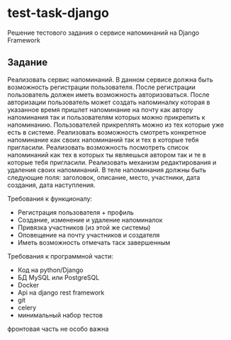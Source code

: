 # test-task-django
Решение тестового задания о сервисе напоминаний на Django Framework

## Задание

Реализовать сервис напоминаний. В данном сервисе должна быть возможность регистрации пользователя. После регистрации пользователь должен иметь возможность авторизоваться. После авторизации пользователь может создать напоминалку которая в указанное время пришлет напоминание на почту как автору напоминания так и пользователям которых можно прикрепить к напоминанию. Пользователей прикреплять можно из тех которые уже есть в системе. Реализовать возможность смотреть конкретное напоминание как своих напоминаний так и тех в которые тебя пригласили. Реализовать возможность посмотреть список напоминаний как тех в которых ты являешься автором так и те в которые тебя пригласили. Реализовать механизм редактирования и удаления своих напоминаний. В теле напоминания должны быть следующие поля: заголовок, описание, место, участники, дата создания, дата наступления.

Требования к функционалу:
- Регистрация пользователя + профиль
- Создание, изменение и удаление напоминалок
- Привязка участников (из этой же системы)
- Оповещение на почту участников и создателя
- Иметь возможность отмечать таск завершенным

Требования к программной части:
- Код на python/Django
- БД MySQL или PostgreSQL
- Docker
- Api на django rest framework
- git
- celery
- минимальный набор тестов

фронтовая часть не особо важна
